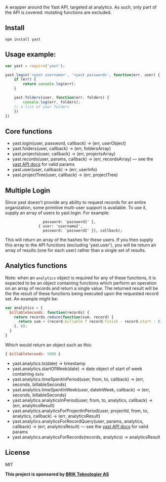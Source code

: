 A wrapper around the Yast API, targeted at analytics. As such, only part of the
API is covered: mutating functions are excluded.

## Install

```
npm install yast
```

## Usage example:

```javascript
var yast = require('yast');

yast.login('<yast username>', '<yast password>', function(err, user) {
	if (err) {
		return console.log(err);
	}

	yast.folders(user, function(err, folders) {
		console.log(err, folders);
    // a list of your folders
	})
})
```

## Core functions

* yast.login(user, password, callback) -> (err, userObject)
* yast.folders(user, callback) -> (err, foldersArray)
* yast.projects(user, callback) -> (err, projectsArray)
* yast.records(user, params, callback) -> (err, recordsArray) — see the
  [yast API docs](http://www.yast.com/wiki/index.php/API:data.getRecords) for
  valid params
* yast.user(user, callback) -> (err, userInfo)
* yast.projectTree(user, callback) -> (err, projectTree)

## Multiple Login

Since yast doesn't provide any ability to request records for an entire
organization, some primitive multi-user support is available. To use it, supply
an array of users to yast.login. For example:

```yast.login([{ user: 'username1',
                 password: 'password1' },
               { user: 'username2',
                 password: 'password2' }], callback);
```

This will return an array of the hashes for these users. If you then supply this
array to the API functions (excluding 'yast.user'), you will be return an array
of results (one for each user) rather than a single set of results. 

## Analytics functions

Note: when an `analytics` object is required for any of these functions, it
is expected to be an object containing functions which perform an operation on 
an array of records and return a single value. The returned result will be the
the result of these functions being executed upon the requested record set. An 
example might be:

```javascript
var analytics = {
  billableSeconds: function(records) {
    return records.reduce(function(sum, record) {
      return sum + (record.billable ? record.finish - record.start : 0);
    }, 0);
  }
}
```

Which would return an object such as this:

```javascript
{ billableSeconds: 5900 }
```

* yast.analytics.ts(date) -> timestamp
* yast.analytics.startOfWeek(date) -> date object of start of week containing
  `date`
* yast.analytics.timeSpentInPeriod(user, from, to, callback) -> (err, seconds,
  billableSeconds)
* yast.analytics.timeSpentInWeek(user, dateInWeek, callback) -> (err, seconds,
  billableSeconds)
* yast.analytics.analyticsInPeriod(user, from, to, analytics, callback) -> (err,
  analyticsResult)
* yast.analytics.analyticsForProjectInPeriod(user, projectId, from, to,
  analytics, callback) -> (err, analyticsResult)
* yast.analytics.analyticsForRecordQuery(user, params, analytics, callback) ->
  (err, analyticsResult) — see the
  [yast API docs](http://www.yast.com/wiki/index.php/API:data.getRecords) for
  valid params
* yast.analytics.analyticsForRecords(records, analytics) -> analyticsResult

## License

MIT

**This project is sponsored by [BRIK Teknologier AS](http://www.brik.no)**
